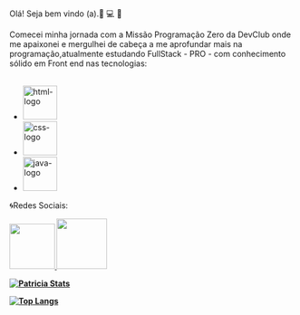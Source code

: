Olá! Seja bem vindo (a).:blue_heart: :computer: :green_heart:

Comecei minha jornada com a Missão Programação Zero da DevClub onde me apaixonei e mergulhei de cabeça a me aprofundar mais na programação,atualmente estudando  FullStack - PRO - com conhecimento sólido em Front end nas tecnologias: 
<br>
<br>
- <img width="60px" src= "https://img.shields.io/badge/html5-%23E34F26.svg?style=for-the-badge&logo=html5&logoColor=white" alt="html-logo"/>
- <img width="60px" src= "https://img.shields.io/badge/css3-%231572B6.svg?style=for-the-badge&logo=css3&logoColor=white" alt="css-logo"/>
- <img width="60px" src= "https://img.shields.io/badge/java-%23ED8B00.svg?style=for-the-badge&logo=java&logoColor=white" alt="java-logo"/>
  
 :cyclone:Redes Sociais:
  <b>
  <b> 
  
 <a href="https://www.linkedin.com/in/patr%C3%ADcia-ferreira-615593191/)">
   <img width="80px" src="https://img.shields.io/badge/linkedin-%230077B5.svg?style=for-the-badge&logo=linkedin&logoColor=white"/>
    </a>
    
 <a href="https://www.instagram.com/invites/contact/?i=16wyhu59eraek&utm_content=3dwyo4a/)">
    <img width="89px" src="https://img.shields.io/badge/Instagram-%23E4405F.svg?style=for-the-badge&logo=Instagram&logoColor=white/)">
    </a>

[![Patricia Stats](https://github-readme-stats.vercel.app/api?username=pattyuryah)](https://github.com/anuraghazra/github-readme-stats)

[![Top Langs](https://github-readme-stats.vercel.app/api/top-langs/?username=pattyuryah)](https://github.com/anuraghazra/github-readme-stats)
